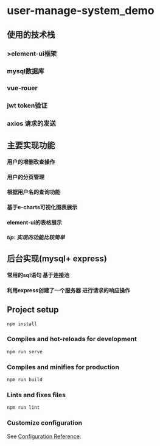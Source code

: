 # user-manage-system_demo

## 使用的技术栈
### >element-ui框架
### mysql数据库
### vue-rouer
### jwt token验证
### axios 请求的发送
## 主要实现功能
#### 用户的增删改查操作
#### 用户的分页管理
#### 根据用户名的查询功能
#### 基于e-charts可视化图表展示
#### element-ui的表格展示
##### tip: 实现的功能比较简单 
##  后台实现(mysql+ express)
#### 常用的sql语句 基于连接池
#### 利用express创建了一个服务器 进行请求的响应操作

## Project setup
```
npm install
```

### Compiles and hot-reloads for development
```
npm run serve
```

### Compiles and minifies for production
```
npm run build
```

### Lints and fixes files
```
npm run lint
```

### Customize configuration
See [Configuration Reference](https://cli.vuejs.org/config/).

